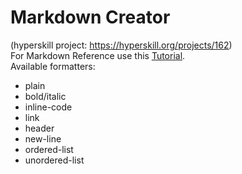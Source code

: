 # Markdown Creator
(hyperskill project: https://hyperskill.org/projects/162)  
For Markdown Reference use this [Tutorial](https://www.markdownguide.org/basic-syntax/).  
Available formatters:
- plain
- bold/italic
- inline-code
- link
- header 
- new-line
- ordered-list
- unordered-list

